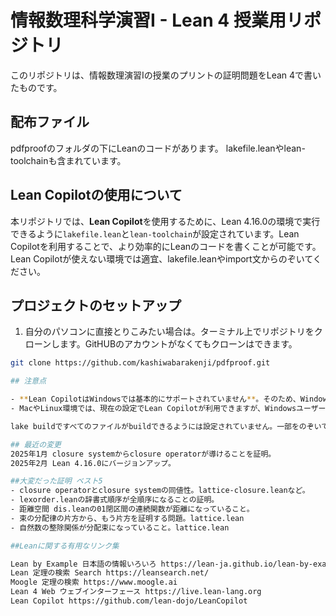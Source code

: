 # 情報数理科学演習I - Lean 4 授業用リポジトリ

このリポジトリは、情報数理演習Iの授業のプリントの証明問題をLean 4で書いたものです。

## 配布ファイル

pdfproofのフォルダの下にLeanのコードがあります。
lakefile.leanやlean-toolchainも含まれています。

## Lean Copilotの使用について

本リポジトリでは、**Lean Copilot**を使用するために、Lean 4.16.0の環境で実行できるように`lakefile.lean`と`lean-toolchain`が設定されています。Lean Copilotを利用することで、より効率的にLeanのコードを書くことが可能です。Lean Copilotが使えない環境では適宜、lakefile.leanやimport文からのぞいてください。

## プロジェクトのセットアップ

1. 自分のパソコンに直接とりこみたい場合は。ターミナル上でリポジトリをクローンします。GitHUBのアカウントがなくてもクローンはできます。

```bash
git clone https://github.com/kashiwabarakenji/pdfproof.git

## 注意点

- **Lean CopilotはWindowsでは基本的にサポートされていません**。そのため、Windows環境でリポジトリを開いてLean 4のコードを検証する場合、`lakefile.lean`の設定を変更する必要があります。
- MacやLinux環境では、現在の設定でLean Copilotが利用できますが、Windowsユーザーの方は`lakefile.lean`の書き換えを行ってください。import LeanCopilotの部分もコメントアウトするとよいでしょう。

lake buildですべてのファイルがbuildできるようには設定されていません。一部をのぞいて、各ファイルは依存せず、独立にコンパイルできるようになっているので、VS Code内でファイルを開いて、Restart Fileでコンパイルしてください。

## 最近の変更
2025年1月 closure systemからclosure operatorが導けることを証明。
2025年2月 Lean 4.16.0にバージョンアップ。

##大変だった証明 ベスト5
- closure operatorとclosure systemの同値性。lattice-closure.leanなど。
- lexorder.leanの辞書式順序が全順序になることの証明。
- 距離空間 dis.leanの01閉区間の連続関数が距離になっていること。
- 束の分配律の片方から、もう片方を証明する問題。lattice.lean
- 自然数の整除関係が分配束になっていること。lattice.lean

##Leanに関する有用なリンク集

Lean by Example 日本語の情報いろいろ https://lean-ja.github.io/lean-by-example/
Lean 定理の検索 Search https://leansearch.net/
Moogle 定理の検索 https://www.moogle.ai
Lean 4 Web ウェブインターフェース https://live.lean-lang.org
Lean Copilot https://github.com/lean-dojo/LeanCopilot
